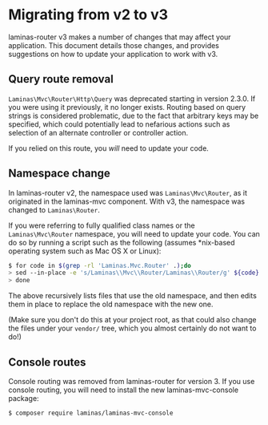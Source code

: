 # Migrating from v2 to v3

laminas-router v3 makes a number of changes that may affect your application. This
document details those changes, and provides suggestions on how to update your
application to work with v3.

## Query route removal

`Laminas\Mvc\Router\Http\Query` was deprecated starting in version 2.3.0. If you
were using it previously, it no longer exists. Routing based on query strings is
considered problematic, due to the fact that arbitrary keys may be specified,
which could potentially lead to nefarious actions such as selection of an
alternate controller or controller action.

If you relied on this route, you *will* need to update your code.

## Namespace change

In laminas-router v2, the namespace used was `Laminas\Mvc\Router`, as it originated in
the laminas-mvc component. With v3, the namespace was changed to `Laminas\Router`.

If you were referring to fully qualified class names or the `Laminas\Mvc\Router`
namespace, you will need to update your code. You can do so by running a script
such as the following (assumes \*nix-based operating system such as Mac OS X or
Linux):

```bash
$ for code in $(grep -rl 'Laminas.Mvc.Router' .);do
> sed --in-place -e 's/Laminas\\Mvc\\Router/Laminas\\Router/g' ${code}
> done
```

The above recursively lists files that use the old namespace, and then edits
them in place to replace the old namespace with the new one.

(Make sure you don't do this at your project root, as that could also change the
files under your `vendor/` tree, which you almost certainly do not want to do!)

## Console routes

Console routing was removed from laminas-router for version 3. If you use console
routing, you will need to install the new laminas-mvc-console package:

```bash
$ composer require laminas/laminas-mvc-console
```
